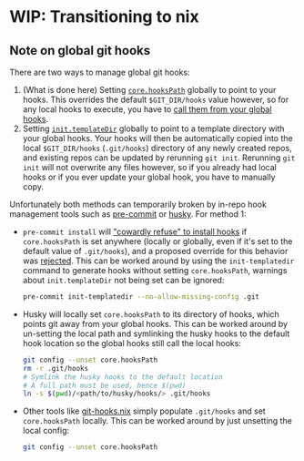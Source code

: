 # WIP: Transitioning to nix


## Note on global git hooks
There are two ways to manage global git hooks:
1. (What is done here) Setting [`core.hooksPath`](https://git-scm.com/docs/git-config#Documentation/git-config.txt-corehooksPath) globally to point to your hooks. This overrides the default `$GIT_DIR/hooks` value however, so for any local hooks to execute, you have to [call them from your global hooks](https://stackoverflow.com/a/71939092).
1. Setting [`init.templateDir`](https://git-scm.com/docs/git-config#Documentation/git-config.txt-inittemplateDir) globally to point to a template directory with your global hooks. Your hooks will then be automatically copied into the local `$GIT_DIR/hooks` (`.git/hooks`) directory of any newly created repos, and existing repos can be updated by rerunning `git init`. Rerunning `git init` will not overwrite any files however, so if you already had local hooks or if you ever update your global hook, you have to manually copy.

Unfortunately both methods can temporarily broken by in-repo hook management tools such as [pre-commit](https://pre-commit.com) or [husky](https://www.npmjs.com/package/husky). For method 1:
- `pre-commit install` will ["cowardly refuse" to install hooks](https://github.com/pre-commit/pre-commit/issues/1198) if `core.hooksPath` is set anywhere (locally or globally, even if it's set to the default value of `.git/hooks`), and a proposed override for this behavior was [rejected](https://github.com/pre-commit/pre-commit/issues/1198#issuecomment-844208591). This can be worked around by using the `init-templatedir` command to generate hooks without setting `core.hooksPath`,  warnings about `init.templateDir` not being set can be ignored:
   ```bash
   pre-commit init-templatedir --no-allow-missing-config .git
   ```
- Husky will locally set `core.hooksPath` to its directory of hooks, which points git away from your global hooks. This can be worked around by un-setting the local path and symlinking the husky hooks to the default hook location so the global hooks still call the local hooks:
   ```bash
   git config --unset core.hooksPath
   rm -r .git/hooks
   # Symlink the husky hooks to the default location
   # A full path must be used, hence $(pwd)
   ln -s $(pwd)/<path/to/husky/hooks/> .git/hooks
   ```
- Other tools like [git-hooks.nix](https://github.com/cachix/git-hooks.nix) simply populate `.git/hooks` and set `core.hooksPath` locally. This can be worked around by just unsetting the local config:
   ```bash
   git config --unset core.hooksPath
   ```
